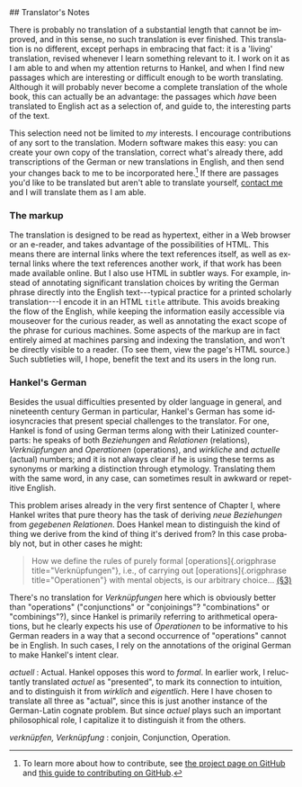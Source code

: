 <section epub:type="foreword" id="Translators-Notes">

<div class="parallel">
<div lang="de"></div>
<div lang="en">
## Translator's Notes

There is probably no translation of a substantial length that cannot
be improved, and in this sense, no such translation is ever finished.
This translation is no different, except perhaps in embracing that
fact: it is a 'living' translation, revised whenever I learn something
relevant to it. I work on it as I am able to and when my attention
returns to Hankel, and when I find new passages which are interesting
or difficult enough to be worth translating. Although it will probably
never become a complete translation of the whole book, this can
actually be an advantage: the passages which *have* been translated to
English act as a selection of, and guide to, the interesting parts of
the text.

This selection need not be limited to *my* interests. I encourage
contributions of any sort to the translation. Modern software makes
this easy: you can create your own copy of the translation, correct
what's already there, add transcriptions of the German or new
translations in English, and then send your changes back to me to be
incorporated here.[^contributing] If there are passages you'd like to
be translated but aren't able to translate yourself,
[contact me](https://recursewithless.net) and I will translate them
as I am able.

### The markup

The translation is designed to be read as hypertext, either in a Web
browser or an e-reader, and takes advantage of the possibilities of
HTML. This means there are internal links where the text references
itself, as well as external links where the text references another
work, if that work has been made available online. But I also use HTML
in subtler ways. For example, instead of annotating significant
translation choices by writing the German phrase directly into the
English text---typical practice for a printed scholarly
translation---I encode it in an HTML `title` attribute. This avoids
breaking the flow of the English, while keeping the information easily
accessible via mouseover for the curious reader, as well as annotating
the exact scope of the phrase for curious machines. Some aspects of
the markup are in fact entirely aimed at machines parsing and
indexing the translation, and won't be directly visible to a reader.
(To see them, view the page's HTML source.) Such subtleties will, I
hope, benefit the text and its users in the long run.

### Hankel's German

Besides the usual difficulties presented by older language in general,
and nineteenth century German in particular, Hankel's German has some
idiosyncracies that present special challenges to the translator. For
one, Hankel is fond of using German terms along with their Latinized
counterparts: he speaks of both <i>Beziehungen</i> and
<i>Relationen</i> (relations), <i>Verknüpfungen</i> and
<i>Operationen</i> (operations), and <i>wirkliche</i> and
<i>actuelle</i> (actual) numbers; and it is not always clear if he is
using these terms as synonyms or marking a distinction through
etymology. Translating them with the same word, in any case, can
sometimes result in awkward or repetitive English.

This problem arises already in the very first sentence of Chapter I,
where Hankel writes that pure theory has the task of deriving <i>neue
Beziehungen</i> from <i>gegebenen Relationen</i>. Does Hankel mean to
distinguish the kind of thing we derive from the kind of thing it's
derived from? In this case probably not, but in other cases he might:

> How we define the rules of purely formal [operations]{.origphrase title="Verknüpfungen"},
> i.e., of carrying out [operations]{.origphrase title="Operationen"} 
> with mental objects, is our arbitrary choice... [(§3)](#§3)

There's no translation for <i>Verknüpfungen</i> here which is obviously
better than "operations" ("conjunctions" or "conjoinings"?
"combinations" or "combinings"?), since Hankel is primarily referring
to arithmetical operations, but he clearly expects his use of
<i>Operationen</i> to be informative to his German readers in a way that a
second occurrence of "operations" cannot be in English. In such cases,
I rely on the annotations of the original German to make Hankel's
intent clear.

<i>actuell</i>
: Actual. Hankel opposes this word to <i>formal</i>. In earlier work,
  I reluctantly translated <i>actuel</i> as "presented", to mark its
  connection to intuition, and to distinguish it from <i>wirklich</i>
  and <i>eigentlich</i>. Here I have chosen to translate all three as
  "actual", since this is just another instance of the German-Latin
  cognate problem. But since <i>actuel</i> plays such an important
  philosophical role, I capitalize it to distinguish it from the others.

<i>verknüpfen, Verknüpfung</i>
: conjoin, Conjunction, Operation.

[^contributing]: To learn more about how to contribute, see
  [the project page on GitHub](https://github.com/wyleyr/hankel1867tr) and
  [this guide to contributing on GitHub](https://docs.github.com/en/get-started/quickstart/contributing-to-projects).

</div>
</div>
</section>
